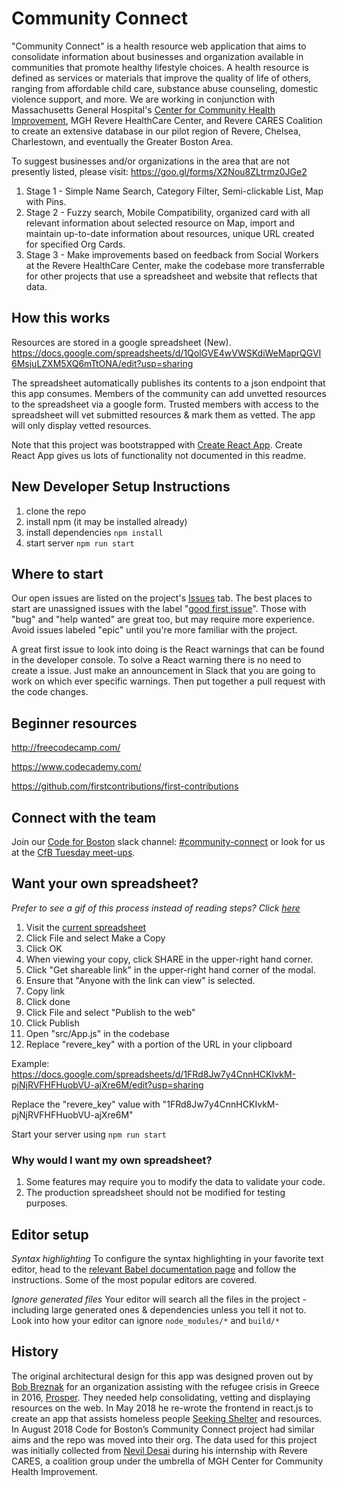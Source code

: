 # Community Connect
"Community Connect" is a health resource web application that aims to consolidate information about businesses and organization available in communities that promote healthy lifestyle choices. A health resource is defined as services or materials that improve the quality of life of others, ranging from affordable child care, substance abuse counseling, domestic violence support, and more. We are working in conjunction with Massachusetts General Hospital's [Center for Community Health Improvement](https://www.massgeneral.org/cchi/), MGH Revere HealthCare Center, and Revere CARES Coalition to create an extensive database in our pilot region of Revere, Chelsea, Charlestown, and eventually the Greater Boston Area.

To suggest businesses and/or organizations in the area that are not presently listed, please visit:
https://goo.gl/forms/X2Nou8ZLtrmz0JGe2

  1. Stage 1 - Simple Name Search, Category Filter, Semi-clickable List, Map with Pins.
  2. Stage 2 - Fuzzy search, Mobile Compatibility, organized card with all relevant information about selected resource on Map, import and maintain up-to-date information about resources, unique URL created for specified Org Cards.
  3. Stage 3 - Make improvements based on feedback from Social Workers at the Revere HealthCare Center, make the codebase more transferrable for other projects that use a spreadsheet and website that reflects that data.

## How this works
Resources are stored in a google spreadsheet (New). https://docs.google.com/spreadsheets/d/1QolGVE4wVWSKdiWeMaprQGVI6MsjuLZXM5XQ6mTtONA/edit?usp=sharing

The spreadsheet automatically publishes its contents to a json endpoint that this app consumes. Members of the community can add unvetted resources to the spreadsheet via a google form. Trusted members with access to the spreadsheet will vet submitted
resources &  mark them as vetted. The app will only display vetted resources.

Note that this project was bootstrapped with [Create React App](https://github.com/facebookincubator/create-react-app).  Create React App gives us lots of functionality not documented in this readme.

## New Developer Setup Instructions
1) clone the repo
1) install npm (it may be installed already)
1) install dependencies `npm install`
1) start server `npm run start`

## Where to start
Our open issues are listed on the project's [Issues](https://github.com/codeforboston/communityconnect/issues) tab. The best places to start are unassigned issues with the label "[good first issue](https://github.com/codeforboston/communityconnect/issues?q=is%3Aopen+is%3Aissue+label%3A%22good+first+issue%22+no%3Aassignee)".
Those with "bug" and "help wanted" are great too, but may require more experience. Avoid issues labeled "epic" until you're more familiar with the project.

A great first issue to look into doing is the React warnings that can be found in the developer console. To solve a React warning there is no need to create a issue. Just make an announcement in Slack that you are going to work on which ever specific warnings. Then put together a pull request with the code changes.

## Beginner resources
http://freecodecamp.com/

https://www.codecademy.com/

https://github.com/firstcontributions/first-contributions

## Connect with the team
Join our [Code for Boston](https://www.codeforboston.org/) slack channel: [#community-connect](https://cfb-public.slack.com/messages/CC85SAJ0Z/) or look for us at the [CfB Tuesday meet-ups](https://meetup.com/Code-For-Boston).

## Want your own spreadsheet?

*Prefer to see a gif of this process instead of reading steps? Click [here](https://imgur.com/a/N6kdSjC)*

1) Visit the [current spreadsheet](https://docs.google.com/spreadsheets/d/1QolGVE4wVWSKdiWeMaprQGVI6MsjuLZXM5XQ6mTtONA/edit#gid=0)
1) Click File and select Make a Copy
1) Click OK
1) When viewing your copy, click SHARE in the upper-right hand corner.
1) Click "Get shareable link" in the upper-right hand corner of the modal.
1) Ensure that "Anyone with the link can view" is selected.
1) Copy link
1) Click done
1) Click File and select "Publish to the web"
1) Click Publish
1) Open "src/App.js" in the codebase
1) Replace "revere_key" with a portion of the URL in your clipboard

Example:
https://docs.google.com/spreadsheets/d/1FRd8Jw7y4CnnHCKIvkM-pjNjRVFHFHuobVU-ajXre6M/edit?usp=sharing

Replace the "revere_key" value with "1FRd8Jw7y4CnnHCKIvkM-pjNjRVFHFHuobVU-ajXre6M"

Start your server using `npm run start`

### Why would I want my own spreadsheet?

1) Some features may require you to modify the data to validate your code.
1) The production spreadsheet should not be modified for testing purposes.

## Editor setup
*Syntax highlighting* To configure the syntax highlighting in your favorite text editor, head to the [relevant Babel documentation page](https://babeljs.io/docs/editors) and follow the instructions. Some of the most popular editors are covered.

*Ignore generated files* Your editor will search all the files in the project - including large generated ones & dependencies unless you tell it not to. Look into how your editor can ignore `node_modules/*` and `build/*`

## History
The original architectural design for this app was designed proven out by [Bob Breznak](https://github.com/bobbrez) for an organization assisting with the refugee crisis in Greece in 2016, [Prosper](http://prosper.community/). They needed help consolidating, vetting and displaying resources on the web. In May 2018 he re-wrote the frontend in react.js to create an app that assists homeless people [Seeking Shelter](https://makao2.brez.io/) and resources. In August 2018 Code for Boston’s Community Connect project had similar aims and the repo was moved into their org. The data used for this project was initially collected from [Nevil Desai](https://www.linkedin.com/in/nevildesai/) during his internship with Revere CARES, a coalition group under the umbrella of MGH Center for Community Health Improvement.
